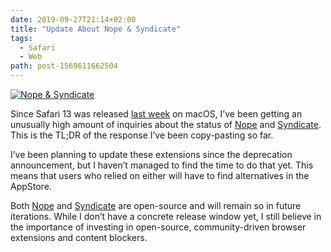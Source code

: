 ```yaml
---
date: 2019-09-27T21:14+02:00
title: "Update About Nope & Syndicate"
tags:
  - Safari
  - Web
path: post-1569611662504
---
```


[![Nope & Syndicate](assets/image-1569611662504.jpg)](assets/image-1569611662504.jpg)

Since Safari 13 was released [last week](https://developer.apple.com/documentation/safari_release_notes/safari_13_release_notes) on macOS, I’ve been getting an unusually high amount of inquiries about the status of [Nope](https://redalemeden.com/nope/) and [Syndicate](https://redalemeden.com/syndicate/). This is the TL;DR of the response I’ve been copy-pasting so far.

I’ve been planning to update these extensions since the deprecation announcement, but I haven’t managed to find the time to do that yet. This means that users who relied on either will have to find alternatives in the AppStore.

Both [Nope](https://github.com/kaishin/nope) and [Syndicate](https://github.com/kaishin/syndicate) are open-source and will remain so in future iterations. While I don’t have a concrete release window yet, I still believe in the importance of investing in open-source, community-driven browser extensions and content blockers.
